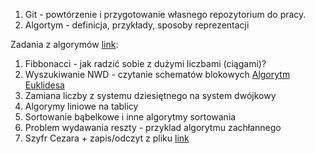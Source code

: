 1. Git - powtórzenie i przygotowanie własnego repozytorium do pracy. 
2. Algortym - definicja, przykłady, sposoby reprezentacji


Zadania z algorymów [link](http://www.algorytm.org/dla-poczatkujacych/):
1. Fibbonacci - jak radzić sobie z dużymi liczbami (ciągami)?
2. Wyszukiwanie NWD - czytanie schematów blokowych [Algorytm Euklidesa](http://www.algorytm.org/algorytmy-arytmetyczne/algorytm-euklidesa.html)
3. Zamiana liczby z systemu dziesiętnego na system dwójkowy
4. Algorymy liniowe na tablicy
5. Sortowanie bąbelkowe i inne algorytmy sortowania
6. Problem wydawania reszty - przyklad algorytmu zachłannego
7. Szyfr Cezara + zapis/odczyt z pliku [link](http://www.algorytm.org/kryptografia/szyfr-cezara.html)